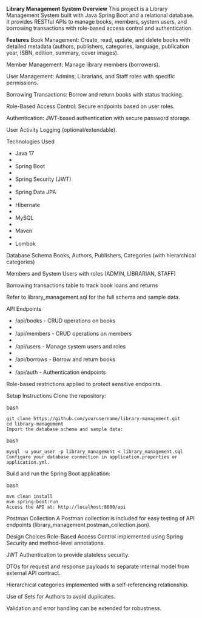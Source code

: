 **Library Management System**
**Overview**
This project is a Library Management System built with Java Spring Boot and a relational database. It provides RESTful APIs to manage books, members, system users, and borrowing transactions with role-based access control and authentication.

**Features**
Book Management: Create, read, update, and delete books with detailed metadata (authors, publishers, categories, language, publication year, ISBN, edition, summary, cover images).

Member Management: Manage library members (borrowers).

User Management: Admins, Librarians, and Staff roles with specific permissions.

Borrowing Transactions: Borrow and return books with status tracking.

Role-Based Access Control: Secure endpoints based on user roles.

Authentication: JWT-based authentication with secure password storage.

User Activity Logging (optional/extendable).

Technologies Used

- Java 17
- 
- Spring Boot
- 
- Spring Security (JWT)
- 
- Spring Data JPA
- 
- Hibernate
- 
- MySQL
- 
- Maven
- 
- Lombok


Database Schema
Books, Authors, Publishers, Categories (with hierarchical categories)

Members and System Users with roles (ADMIN, LIBRARIAN, STAFF)

Borrowing transactions table to track book loans and returns

Refer to library_management.sql for the full schema and sample data.

API Endpoints

- /api/books - CRUD operations on books
- 
- /api/members - CRUD operations on members
- 
- /api/users - Manage system users and roles
- 
- /api/borrows - Borrow and return books
- 
- /api/auth - Authentication endpoints

Role-based restrictions applied to protect sensitive endpoints.

Setup Instructions
Clone the repository:

bash

```
git clone https://github.com/yourusername/library-management.git
cd library-management
Import the database schema and sample data:
```

bash

```
mysql -u your_user -p library_management < library_management.sql
Configure your database connection in application.properties or application.yml.

```
Build and run the Spring Boot application:

bash
```
mvn clean install
mvn spring-boot:run
Access the API at: http://localhost:8080/api
```

Postman Collection
A Postman collection is included for easy testing of API endpoints (library_management.postman_collection.json).

Design Choices
Role-Based Access Control implemented using Spring Security and method-level annotations.

JWT Authentication to provide stateless security.

DTOs for request and response payloads to separate internal model from external API contract.

Hierarchical categories implemented with a self-referencing relationship.

Use of Sets for Authors to avoid duplicates.

Validation and error handling can be extended for robustness.

